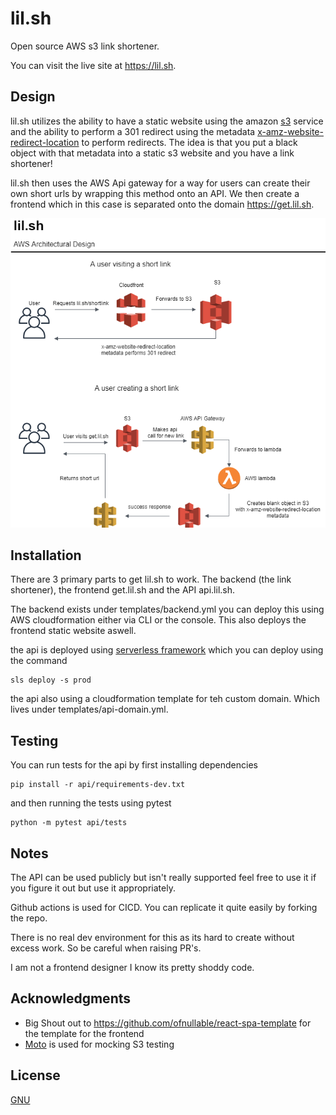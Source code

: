 # lil.sh
Open source AWS s3 link shortener. 

You can visit the live site at https://lil.sh.

## Design

lil.sh utilizes the ability to have a static website using the amazon [s3](https://aws.amazon.com/s3/) service and
the ability to perform a 301 redirect using the metadata [x-amz-website-redirect-location](https://docs.aws.amazon.com/AmazonS3/latest/dev/how-to-page-redirect.html)
to perform redirects. The idea is that you put a black object with that metadata into a static s3 website and
you have a link shortener!

lil.sh then uses the AWS Api gateway for a way for users can create their own short urls by wrapping this method
onto an API. We then create a frontend which in this case is separated onto the domain https://get.lil.sh.

![Design](./docs/lil.sh-diagram.png)

## Installation

There are 3 primary parts to get lil.sh to work. The backend (the link shortener), the frontend get.lil.sh and the API api.lil.sh.

The backend exists under templates/backend.yml you can deploy this using AWS cloudformation either via CLI or the console. This also deploys
the frontend static website aswell.

the api is deployed using [serverless framework](https://www.serverless.com/) which you can deploy using the command

```shell script
sls deploy -s prod
```

the api also using a cloudformation template for teh custom domain. Which lives under templates/api-domain.yml.


## Testing

You can run tests for the api by first installing dependencies

```shell script
pip install -r api/requirements-dev.txt
```

and then running the tests using pytest

```shell script
python -m pytest api/tests
```


## Notes

The API can be used publicly but isn't really supported feel free to use it if you figure it out
but use it appropriately.

Github actions is used for CICD. You can replicate it quite easily by forking the repo.

There is no real dev environment for this as its hard to create without excess work. So be careful when raising PR's.

I am not a frontend designer I know its pretty shoddy code.

## Acknowledgments

- Big Shout out to https://github.com/ofnullable/react-spa-template for the template for the frontend
- [Moto](https://github.com/spulec/moto) is used for mocking S3 testing

## License


[GNU](https://choosealicense.com/licenses/gpl-3.0/)
